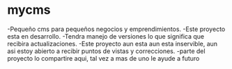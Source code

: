 # mycms
-Pequeño cms para pequeños negocios y emprendimientos.
-Este proyecto esta en desarrollo.
-Tendra manejo de versiones lo que significa que recibira actualizaciones.
-Este proyecto aun esta aun esta inservible, aun asi estoy abierto a recibir puntos de vistas y correcciones.
-parte del proyecto lo compartire aqui, tal vez a mas de uno le ayude a futuro

